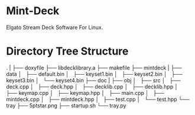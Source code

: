 # Mint-Deck
Elgato Stream Deck Software For Linux.

# Directory Tree Structure

.
|
├── doxyfile
├── libdecklibrary.a
├── makefile
├── mintdeck
|
├── data
│   ├── default.bin
│   ├── keyset1.bin
│   ├── keyset2.bin
│   ├── keyset3.bin
│   └── keyset4.bin
├── doc
|
├── obj
│  
├── src
│   ├── deck.cpp
│   ├── deck.hpp
│   ├── decklib.cpp
│   ├── decklib.hpp
│   ├── keymap.cpp
│   ├── keymap.hpp
│   ├── main.cpp
│   ├── mintdeck.cpp
│   ├── mintdeck.hpp
│   ├── test.cpp
│   └── test.hpp
└── tray
    ├── 5ptstar.png
    ├── startup.sh
    └── tray.py

